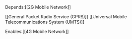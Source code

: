 Depends:[[2G Mobile Network]]

[[General Packet Radio Service (GPRS)]]
[[Universal Mobile Telecommunications System (UMTS)]]



Enables:[[4G Mobile Network]]